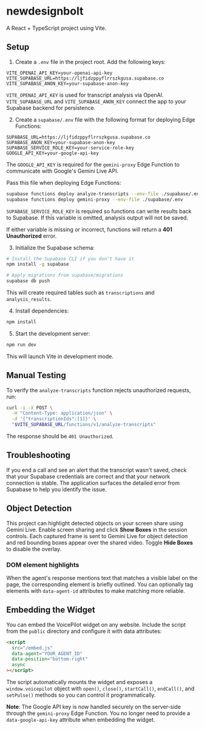 # newdesignbolt

A React + TypeScript project using Vite.

## Setup

1. Create a `.env` file in the project root. Add the following keys:

```
VITE_OPENAI_API_KEY=your-openai-api-key
VITE_SUPABASE_URL=https://ljfidzppyflrrszkgusa.supabase.co
VITE_SUPABASE_ANON_KEY=your-supabase-anon-key
```

`VITE_OPENAI_API_KEY` is used for transcript analysis via OpenAI.
`VITE_SUPABASE_URL` and `VITE_SUPABASE_ANON_KEY` connect the app to your Supabase backend for persistence.

2. Create a `supabase/.env` file with the following format for deploying Edge Functions:

```
SUPABASE_URL=https://ljfidzppyflrrszkgusa.supabase.co
SUPABASE_ANON_KEY=your-supabase-anon-key
SUPABASE_SERVICE_ROLE_KEY=your-service-role-key
GOOGLE_API_KEY=your-google-api-key
```

The `GOOGLE_API_KEY` is required for the `gemini-proxy` Edge Function to communicate with Google's Gemini Live API.

Pass this file when deploying Edge Functions:

```bash
supabase functions deploy analyze-transcripts --env-file ./supabase/.env
supabase functions deploy gemini-proxy --env-file ./supabase/.env
```

`SUPABASE_SERVICE_ROLE_KEY` is required so functions can write results back to Supabase. If this variable is omitted, analysis output will not be saved.

If either variable is missing or incorrect, functions will return a **401 Unauthorized** error.

3. Initialize the Supabase schema:

```bash
# Install the Supabase CLI if you don't have it
npm install -g supabase

# Apply migrations from supabase/migrations
supabase db push
```

This will create required tables such as `transcriptions` and `analysis_results`.

4. Install dependencies:

```bash
npm install
```

5. Start the development server:

```bash
npm run dev
```

This will launch Vite in development mode.

## Manual Testing

To verify the `analyze-transcripts` function rejects unauthorized requests, run:

```bash
curl -i -X POST \
  -H "Content-Type: application/json" \
  -d '{"transcriptionIds":[1]}' \
  "$VITE_SUPABASE_URL/functions/v1/analyze-transcripts"
```

The response should be `401 Unauthorized`.

## Troubleshooting

If you end a call and see an alert that the transcript wasn't saved, check that
your Supabase credentials are correct and that your network connection is
stable. The application surfaces the detailed error from Supabase to help you
identify the issue.

## Object Detection

This project can highlight detected objects on your screen share using Gemini Live. Enable screen sharing and click **Show Boxes** in the session controls. Each captured frame is sent to Gemini Live for object detection and red bounding boxes appear over the shared video. Toggle **Hide Boxes** to disable the overlay.

### DOM element highlights

When the agent's response mentions text that matches a visible label on the page,
the corresponding element is briefly outlined. You can optionally tag elements
with `data-agent-id` attributes to make matching more reliable.

## Embedding the Widget

You can embed the VoicePilot widget on any website. Include the script from the
`public` directory and configure it with data attributes:

```html
<script
  src="/embed.js"
  data-agent="YOUR_AGENT_ID"
  data-position="bottom-right"
  async
></script>
```

The script automatically mounts the widget and exposes a `window.voicepilot`
object with `open()`, `close()`, `startCall()`, `endCall()`, and `setPulse()`
methods so you can control it programmatically.

**Note**: The Google API key is now handled securely on the server-side through the `gemini-proxy` Edge Function. You no longer need to provide a `data-google-api-key` attribute when embedding the widget.